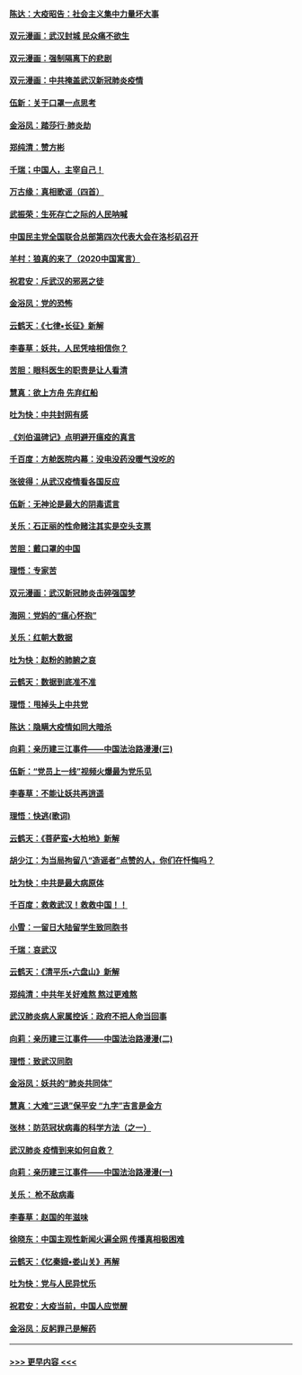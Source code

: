 #### [陈达：大疫昭告：社会主义集中力量坏大事](../pages/nsc993/n11859419.md?t=02120602) 
#### [双元漫画：武汉封城 民众痛不欲生](../pages/nsc993/n11859287.md?t=02120602) 
#### [双元漫画：强制隔离下的悲剧](../pages/nsc993/n11859244.md?t=02120602) 
#### [双元漫画：中共掩盖武汉新冠肺炎疫情](../pages/nsc993/n11858249.md?t=02120602) 
#### [伍新：关于口罩一点思考](../pages/nsc993/n11859195.md?t=02120602) 
#### [金浴凤：踏莎行‧肺炎劫](../pages/nsc993/n11858227.md?t=02120602) 
#### [郑纯清：赞方彬](../pages/nsc993/n11856803.md?t=02120602) 
#### [千瑞；中国人，主宰自己！](../pages/nsc993/n11856793.md?t=02120602) 
#### [万古缘：真相歌谣（四首）](../pages/nsc993/n11856263.md?t=02120602) 
#### [武振荣：生死存亡之际的人民呐喊](../pages/nsc993/n11856256.md?t=02120602) 
#### [中国民主党全国联合总部第四次代表大会在洛杉矶召开](../pages/nsc993/n11856344.md?t=02120602) 
#### [羊村：狼真的来了（2020中国寓言）](../pages/nsc993/n11856229.md?t=02120602) 
#### [祝君安：斥武汉的邪恶之徒](../pages/nsc993/n11855861.md?t=02120602) 
#### [金浴凤：党的恐怖](../pages/nsc993/n11855849.md?t=02120602) 
#### [云鹤天：《七律▪长征》新解](../pages/nsc993/n11855479.md?t=02120602) 
#### [李春草：妖共，人民凭啥相信你？](../pages/nsc993/n11855196.md?t=02120602) 
#### [苦胆：眼科医生的职责是让人看清](../pages/nsc993/n11853840.md?t=02120602) 
#### [慧真：欲上方舟 先弃红船](../pages/nsc993/n11853483.md?t=02120602) 
#### [吐为快：中共封网有感](../pages/nsc993/n11852575.md?t=02120602) 
#### [《刘伯温碑记》点明避开瘟疫的真言](../pages/nsc993/n11852128.md?t=02120602) 
#### [千百度：方舱医院内幕：没电没药没暖气没吃的](../pages/nsc993/n11850211.md?t=02120602) 
#### [张彼得：从武汉疫情看各国反应](../pages/nsc993/n11850102.md?t=02120602) 
#### [伍新：无神论是最大的阴毒谎言](../pages/nsc993/n11846129.md?t=02120602) 
#### [关乐：石正丽的性命赌注其实是空头支票](../pages/nsc993/n11846109.md?t=02120602) 
#### [苦胆：戴口罩的中国](../pages/nsc993/n11845576.md?t=02120602) 
#### [理悟：专家苦](../pages/nsc993/n11845564.md?t=02120602) 
#### [双元漫画：武汉新冠肺炎击碎强国梦](../pages/nsc993/n11843320.md?t=02120602) 
#### [海网：党妈的“瘟心怀抱”](../pages/nsc993/n11840740.md?t=02120602) 
#### [关乐：红朝大数据](../pages/nsc993/n11840675.md?t=02120602) 
#### [吐为快：赵粉的肺腑之哀](../pages/nsc993/n11840618.md?t=02120602) 
#### [云鹤天：数据到底准不准](../pages/nsc993/n11840325.md?t=02120602) 
#### [理悟：甩掉头上中共党](../pages/nsc993/n11838826.md?t=02120602) 
#### [陈达：隐瞒大疫情如同大暗杀](../pages/nsc993/n11838771.md?t=02120602) 
#### [向莉：亲历建三江事件——中国法治路漫漫(三)](../pages/nsc993/n11831825.md?t=02120602) 
#### [伍新：“党员上一线”视频火爆最为党乐见](../pages/nsc993/n11838200.md?t=02120602) 
#### [李春草：不能让妖共再逍遥](../pages/nsc993/n11838102.md?t=02120602) 
#### [理悟：快逃(歌词)](../pages/nsc993/n11838083.md?t=02120602) 
#### [云鹤天：《菩萨蛮▪大柏地》新解](../pages/nsc993/n11838059.md?t=02120602) 
#### [胡少江：为当局拘留八“造谣者”点赞的人，你们在忏悔吗？](../pages/nsc993/n11836801.md?t=02120602) 
#### [吐为快：中共是最大病原体](../pages/nsc993/n11836748.md?t=02120602) 
#### [千百度：救救武汉！救救中国！！](../pages/nsc993/n11836145.md?t=02120602) 
#### [小雪：一留日大陆留学生致同胞书](../pages/nsc993/n11834624.md?t=02120602) 
#### [千瑞：哀武汉](../pages/nsc993/n11833647.md?t=02120602) 
#### [云鹤天：《清平乐▪六盘山》新解](../pages/nsc993/n11833611.md?t=02120602) 
#### [郑纯清：中共年关好难熬 熬过更难熬](../pages/nsc993/n11833489.md?t=02120602) 
#### [武汉肺炎病人家属控诉：政府不把人命当回事](../pages/nsc993/n11833205.md?t=02120602) 
#### [向莉：亲历建三江事件——中国法治路漫漫(二)](../pages/nsc993/n11829102.md?t=02120602) 
#### [理悟：致武汉同胞](../pages/nsc993/n11831522.md?t=02120602) 
#### [金浴凤：妖共的“肺炎共同体”](../pages/nsc993/n11829448.md?t=02120602) 
#### [慧真：大难“三退”保平安 “九字”吉言是金方](../pages/nsc993/n11829501.md?t=02120602) 
#### [张林：防范冠状病毒的科学方法（之一）](../pages/nsc993/n11828618.md?t=02120602) 
#### [武汉肺炎 疫情到来如何自救？](../pages/nsc993/n11827632.md?t=02120602) 
#### [向莉：亲历建三江事件——中国法治路漫漫(一)](../pages/nsc993/n11827190.md?t=02120602) 
#### [关乐： 枪不敌病毒](../pages/nsc993/n11826746.md?t=02120602) 
#### [李春草：赵国的年滋味](../pages/nsc993/n11826321.md?t=02120602) 
#### [徐晓东：中国主观性新闻火遍全网 传播真相极困难](../pages/nsc993/n11826508.md?t=02120602) 
#### [云鹤天：《忆秦娥▪娄山关》再解](../pages/nsc993/n11824682.md?t=02120602) 
#### [吐为快：党与人民异忧乐](../pages/nsc993/n11824660.md?t=02120602) 
#### [祝君安：大疫当前，中国人应觉醒](../pages/nsc993/n11821946.md?t=02120602) 
#### [金浴凤：反躬罪己是解药](../pages/nsc993/n11820280.md?t=02120602) 

----
#### [ >>> 更早内容 <<< ](../indexes/nsc993-earlier.md)
